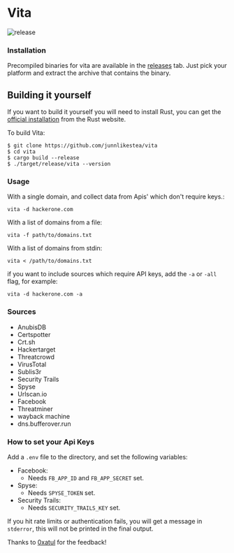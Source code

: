# Vita
![release](https://github.com/junnlikestea/vita/workflows/release/badge.svg)

### Installation
Precompiled binaries for vita are available in the [releases](https://github.com/junnlikestea/vita/releases) tab. Just pick your platform and extract the archive that contains the binary.

## Building it yourself 
If you want to build it yourself you will need to install Rust, you can get the [official installation](https://www.rust-lang.org/tools/install) from the Rust website.

To build Vita:
```
$ git clone https://github.com/junnlikestea/vita
$ cd vita
$ cargo build --release
$ ./target/release/vita --version
```

### Usage
With a single domain, and collect data from Apis' which don't require keys.:
```
vita -d hackerone.com
```

With a list of domains from a file:
```
vita -f path/to/domains.txt
```

With a list of domains from stdin:
```
vita < /path/to/domains.txt
```

if you want to include sources which require API keys, add the `-a` or `-all` flag, for example:
```
vita -d hackerone.com -a
``` 

### Sources
* AnubisDB
* Certspotter
* Crt.sh
* Hackertarget
* Threatcrowd
* VirusTotal
* Sublis3r
* Security Trails
* Spyse
* Urlscan.io
* Facebook
* Threatminer
* wayback machine
* dns.bufferover.run

### How to set your Api Keys
Add a `.env` file to the directory, and set the following variables:
* Facebook:
	* Needs `FB_APP_ID` and `FB_APP_SECRET` set.
* Spyse:
	* Needs `SPYSE_TOKEN` set.
* Security Trails:
	* Needs `SECURITY_TRAILS_KEY` set.

If you hit rate limits or authentication fails, you will get a message in `stderror`, this will not
be printed in the final output.

Thanks to [0xatul](https://twitter.com/atul_hax) for the feedback!
